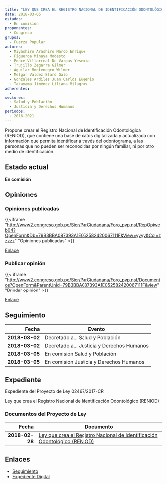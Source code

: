 ```yaml
---
title: "LEY QUE CREA EL REGISTRO NACIONAL DE IDENTIFICACIÓN ODONTOLÓGICA (RENIOD)"
date: 2018-03-05
estados: 
  - En comisión
proponentes: 
  - Congreso
grupos: 
  - Fuerza Popular
autores: 
  - Miyashiro Arashiro Marco Enrique
  - Figueroa Minaya Modesto
  - Ponce Villarreal De Vargas Yesenia
  - Trujillo Zegarra Gilmer
  - Aguilar Montenegro Wilmer
  - Melgar Valdez Elard Galo
  - Gonzales Ardiles Juan Carlos Eugenio
  - Takayama Jiménez Liliana Milagros
adherentes: 
  - 
sectores: 
  - Salud y Población
  - Justicia y Derechos Humanos
periodos: 
  - 2016-2021
---
```


Propone crear el Registro Nacional de Identificación Odontológica (RENIOD), que contiene una base de datos digitalizada y actualizada con información que permita identificar a través del odontograma, a las personas que no pueden ser reconocidas por ningún familiar, ni por otro medio de identificación.


## Estado actual

**En comisión**

## Opiniones

### Opiniones publicadas

{{<iframe "http://www2.congreso.gob.pe/Sicr/ParCiudadana/Foro_pvp.nsf/RepOpiweb04?OpenForm&Db=79B3BBA087393A1E052582420067111F&View=yyyy&Col=zzzzz" "Opiniones publicadas" >}}

[Enlace](http://www2.congreso.gob.pe/Sicr/ParCiudadana/Foro_pvp.nsf/RepOpiweb04?OpenForm&Db=79B3BBA087393A1E052582420067111F&View=yyyy&Col=zzzzz)
### Publicar opinión

{{< iframe "http://www2.congreso.gob.pe/Sicr/ParCiudadana/Foro_pvp.nsf/Documentos?OpenForm&ParentUnid=79B3BBA087393A1E052582420067111F&view" "Brindar opinión" >}}

[Enlace](http://www2.congreso.gob.pe/Sicr/ParCiudadana/Foro_pvp.nsf/Documentos?OpenForm&ParentUnid=79B3BBA087393A1E052582420067111F&view)

## Seguimiento

| Fecha | Evento |
|------:|--------|
| **2018-03-02** | Decretado a... Salud y Población|
| **2018-03-02** | Decretado a... Justicia y Derechos Humanos|
| **2018-03-05** | En comisión Salud y Población|
| **2018-03-05** | En comisión Justicia y Derechos Humanos|


## Expediente

Expediente del Proyecto de Ley 02467/2017-CR

Ley que crea el Registro Nacional de Identificación Odontológico (RENIOD)


### Documentos del Proyecto de Ley

| Fecha | Documento |
|------:|--------|
| **2018-02-28** | [Ley que crea el Registro Nacional de Identificación Odontológico (RENIOD)](http://www.leyes.congreso.gob.pe/Documentos/2016_2021/Proyectos_de_Ley_y_de_Resoluciones_Legislativas/PL0246720180228.pdf) |

## Enlaces 

- [Seguimiento](http://www2.congreso.gob.pe/Sicr/TraDocEstProc/CLProLey2016.nsf/f7fff46988ca05b1052578e100829cc7/4302f8e5041d65af052582420060a412?OpenDocument)
- [Expediente Digital](http://www2.congreso.gob.pe/Sicr/TraDocEstProc/CLProLey2016.nsf/f7fff46988ca05b1052578e100829cc7/4302f8e5041d65af052582420060a412?OpenDocument&Click=05257FB7005EB655.eb71d0cf91d8294e05256cdf006b5706/$Body/0.1C6C)
